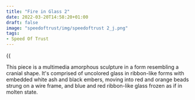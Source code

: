 ```yaml
---
title: "Fire in Glass 2"
date: 2022-03-20T14:58:20+01:00
draft: false
image: "speedoftrust/img/speedoftrust 2_j.png"
tags:
- Speed Of Trust
---
```


{{<audio src="speedoftrust/audio/WhatsApp Audio 2023-11-24 at 14.45.24.mp3">}}

This piece is a multimedia amorphous sculpture in a form resembling a cranial shape.
It's comprised of uncolored glass in ribbon-like forms with embedded white ash and black embers, moving into red and orange beads strung on a wire frame, and blue and red ribbon-like glass frozen as if in molten state.


